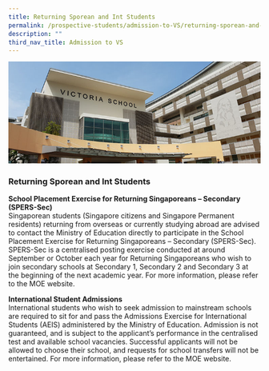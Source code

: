```yaml
---
title: Returning Sporean and Int Students
permalink: /prospective-students/admission-to-VS/returning-sporean-and-int-students/
description: ""
third_nav_title: Admission to VS
---
```

![](/images/admissions_header_photo.jpg)

### Returning Sporean and Int Students

**School Placement Exercise for Returning Singaporeans – Secondary (SPERS-Sec)**   
Singaporean students (Singapore citizens and Singapore Permanent residents) returning from overseas or currently studying abroad are advised to contact the Ministry of Education directly to participate in the School Placement Exercise for Returning Singaporeans – Secondary (SPERS-Sec). SPERS-Sec is a centralised posting exercise conducted at around September or October each year for Returning Singaporeans who wish to join secondary schools at Secondary 1, Secondary 2 and Secondary 3 at the beginning of the next academic year. For more information, please refer to the MOE website.

**International Student Admissions**    
International students who wish to seek admission to mainstream schools are required to sit for and pass the Admissions Exercise for International Students (AEIS) administered by the Ministry of Education. Admission is not guaranteed, and is subject to the applicant’s performance in the centralised test and available school vacancies. Successful applicants will not be allowed to choose their school, and requests for school transfers will not be entertained. For more information, please refer to the MOE website.
